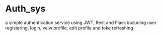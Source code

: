 # Auth_sys
a simple authentication service using JWT, Rest and Flask
including user registering, login, veiw profile, edit profile and toke refreshing
